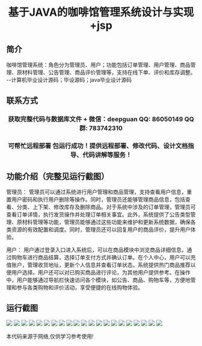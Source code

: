 <p><h1 align="center">基于JAVA的咖啡馆管理系统设计与实现+jsp</h1></p>

## 简介
咖啡馆管理系统：角色分为管理员、用户；功能包括订单管理、用户管理、商品管理、原材料管理、公告管理、商品评价管理等，支持在线下单、评价和库存调整。    --计算机毕业设计源码；毕设源码；java毕业设计源码


## 联系方式
<p><h3 align="center">获取完整代码与数据库文件 + 微信：deepguan QQ: 86050149 QQ群: 783742310</h3></p>
<p><h3 align="center">可帮忙远程部署 包运行成功！提供远程部署、修改代码、设计文档指导、代码讲解等服务！</h3></p>

## 功能介绍（完整见运行截图）
管理员： 管理员可以通过系统进行用户管理和商品管理，支持查看用户信息，重置用户密码和执行用户删除等操作。同时，管理员还能够管理商品信息，包括查看、分类、上下架、修改库存及删除商品。对于系统中涉及的订单管理，管理员可查看订单详情，执行发货操作并处理订单相关事宜。此外，系统提供了公告类型管理、原材料管理等功能，管理员能够通过这些功能来维护和更新系统数据，确保各类资源的有效配置和调度。同时，管理员还可以回复用户的商品评价，提升用户体验。

用户： 用户通过登录入口进入系统后，可以在商品模块中浏览商品详细信息，通过购物车进行商品结算，选择订单支付方式并确认订单。在个人中心，用户可以充值账户，管理收货地址，更新个人信息并查看订单状态。系统提供热门商品推荐以便用户选择。用户还可以对已购买商品进行评论，为其他用户提供参考。在操作中，用户能够通过导航栏快速访问各个模块，如公告、商品、购物车等，方便地管理和参与各类购物和评价活动，享受便捷的在线购物体验。


## 运行截图
![](https://bs-1329754181.cos.ap-shanghai.myqcloud.com/ssm/CafeManagementSystem/img/001.jpg)
![](https://bs-1329754181.cos.ap-shanghai.myqcloud.com/ssm/CafeManagementSystem/img/002.jpg)
![](https://bs-1329754181.cos.ap-shanghai.myqcloud.com/ssm/CafeManagementSystem/img/003.jpg)
![](https://bs-1329754181.cos.ap-shanghai.myqcloud.com/ssm/CafeManagementSystem/img/004.jpg)
![](https://bs-1329754181.cos.ap-shanghai.myqcloud.com/ssm/CafeManagementSystem/img/005.jpg)
![](https://bs-1329754181.cos.ap-shanghai.myqcloud.com/ssm/CafeManagementSystem/img/006.jpg)
![](https://bs-1329754181.cos.ap-shanghai.myqcloud.com/ssm/CafeManagementSystem/img/007.jpg)
![](https://bs-1329754181.cos.ap-shanghai.myqcloud.com/ssm/CafeManagementSystem/img/008.jpg)
![](https://bs-1329754181.cos.ap-shanghai.myqcloud.com/ssm/CafeManagementSystem/img/009.jpg)
![](https://bs-1329754181.cos.ap-shanghai.myqcloud.com/ssm/CafeManagementSystem/img/010.jpg)
![](https://bs-1329754181.cos.ap-shanghai.myqcloud.com/ssm/CafeManagementSystem/img/011.jpg)
![](https://bs-1329754181.cos.ap-shanghai.myqcloud.com/ssm/CafeManagementSystem/img/012.jpg)
![](https://bs-1329754181.cos.ap-shanghai.myqcloud.com/ssm/CafeManagementSystem/img/013.jpg)
![](https://bs-1329754181.cos.ap-shanghai.myqcloud.com/ssm/CafeManagementSystem/img/014.jpg)
![](https://bs-1329754181.cos.ap-shanghai.myqcloud.com/ssm/CafeManagementSystem/img/015.jpg)
![](https://bs-1329754181.cos.ap-shanghai.myqcloud.com/ssm/CafeManagementSystem/img/016.jpg)
![](https://bs-1329754181.cos.ap-shanghai.myqcloud.com/ssm/CafeManagementSystem/img/017.jpg)
![](https://bs-1329754181.cos.ap-shanghai.myqcloud.com/ssm/CafeManagementSystem/img/018.jpg)
![](https://bs-1329754181.cos.ap-shanghai.myqcloud.com/ssm/CafeManagementSystem/img/019.jpg)
![](https://bs-1329754181.cos.ap-shanghai.myqcloud.com/ssm/CafeManagementSystem/img/020.jpg)
![](https://bs-1329754181.cos.ap-shanghai.myqcloud.com/ssm/CafeManagementSystem/img/021.jpg)

<p>本代码来源于网络,仅供学习参考使用!</p>
